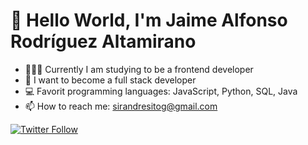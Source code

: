 # 👋 Hello World, I'm Jaime Alfonso Rodríguez Altamirano
- 🧑🏻‍💻 Currently I am studying to be a frontend developer
- 🌱 I want to become a full stack developer
- 💻 Favorit programming languages: JavaScript, Python, SQL, Java
- 📫 How to reach me: sirandresitog@gmail.com

<div style="display=flex; justify-content:center;flex-wrap=nowrap;">

<a href="https://twitter.com/sirandresitog">
<img alt="Twitter Follow" src="https://img.shields.io/twitter/follow/sirandresitog?color=blue&logo=twitter&logoColor=white&style=for-the-badge">
</a>


</div>

<p>




</p>

